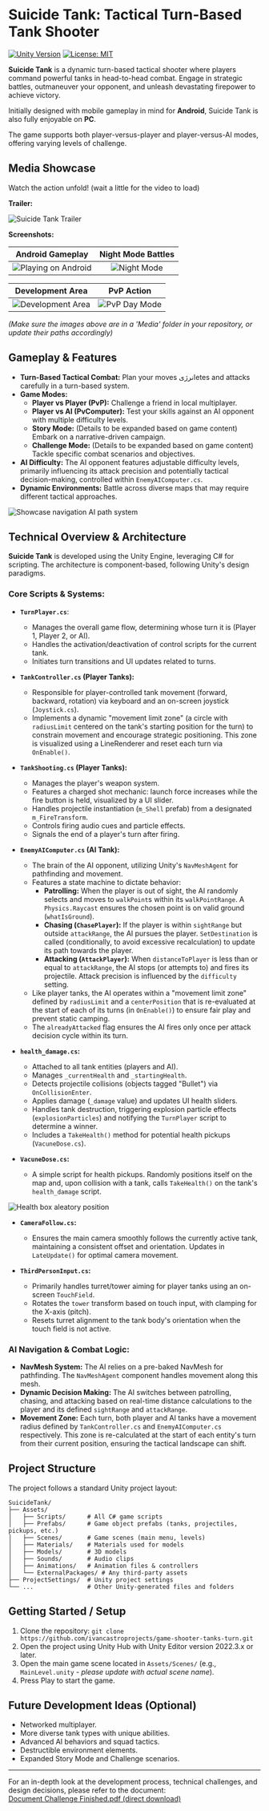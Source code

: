 # Suicide Tank: Tactical Turn-Based Tank Shooter

[![Unity Version](https://img.shields.io/badge/Unity-2022.3%2B-blue.svg)](https://unity.com/) [![License: MIT](https://img.shields.io/badge/License-MIT-yellow.svg)](https://opensource.org/licenses/MIT)

**Suicide Tank** is a dynamic turn-based tactical shooter where players command powerful tanks in head-to-head combat. Engage in strategic battles, outmaneuver your opponent, and unleash devastating firepower to achieve victory.

Initially designed with mobile gameplay in mind for **Android**, Suicide Tank is also fully enjoyable on **PC**.

The game supports both player-versus-player and player-versus-AI modes, offering varying levels of challenge.

## Media Showcase

Watch the action unfold! (wait a little for the video to load)

**Trailer:**

![Suicide Tank Trailer](./Media/TrailerGIFSuicideTanks.gif)


**Screenshots:**

| Android Gameplay                                  | Night Mode Battles                               |
| :------------------------------------------------: | :----------------------------------------------: |
| ![Playing on Android](./Media/Pic_playing_from_android.jpg) | ![Night Mode](./Media/Pic_nightmode.jpg)         |

| Development Area                                  | PvP Action                                       |
| :-------------------------------------------------: | :----------------------------------------------: |
| ![Development Area](./Media/Pic_deveelopment_area_tank.jpg) | ![PvP Day Mode](./Media/Pic_PlayerVSPlayer_daymode.jpg) |

*(Make sure the images above are in a 'Media' folder in your repository, or update their paths accordingly)*

## Gameplay & Features

*   **Turn-Based Tactical Combat:** Plan your moves انرژیetes and attacks carefully in a turn-based system.
*   **Game Modes:**
    *   **Player vs Player (PvP):** Challenge a friend in local multiplayer.
    *   **Player vs AI (PvComputer):** Test your skills against an AI opponent with multiple difficulty levels.
    *   **Story Mode:** (Details to be expanded based on game content) Embark on a narrative-driven campaign.
    *   **Challenge Mode:** (Details to be expanded based on game content) Tackle specific combat scenarios and objectives.
*   **AI Difficulty:** The AI opponent features adjustable difficulty levels, primarily influencing its attack precision and potentially tactical decision-making, controlled within `EnemyAIComputer.cs`.
*   **Dynamic Environments:** Battle across diverse maps that may require different tactical approaches.

![Showcase navigation AI path system](./Media/Pic_navigation_fullmap.png)

## Technical Overview & Architecture

**Suicide Tank** is developed using the Unity Engine, leveraging C# for scripting. The architecture is component-based, following Unity's design paradigms.

### Core Scripts & Systems:

*   **`TurnPlayer.cs`**:
    *   Manages the overall game flow, determining whose turn it is (Player 1, Player 2, or AI).
    *   Handles the activation/deactivation of control scripts for the current tank.
    *   Initiates turn transitions and UI updates related to turns.

*   **`TankController.cs` (Player Tanks):**
    *   Responsible for player-controlled tank movement (forward, backward, rotation) via keyboard and an on-screen joystick (`Joystick.cs`).
    *   Implements a dynamic "movement limit zone" (a circle with `radiusLimit` centered on the tank's starting position for the turn) to constrain movement and encourage strategic positioning. This zone is visualized using a LineRenderer and reset each turn via `OnEnable()`.

*   **`TankShooting.cs` (Player Tanks):**
    *   Manages the player's weapon system.
    *   Features a charged shot mechanic: launch force increases while the fire button is held, visualized by a UI slider.
    *   Handles projectile instantiation (`m_Shell` prefab) from a designated `m_FireTransform`.
    *   Controls firing audio cues and particle effects.
    *   Signals the end of a player's turn after firing.

*   **`EnemyAIComputer.cs` (AI Tank):**
    *   The brain of the AI opponent, utilizing Unity's `NavMeshAgent` for pathfinding and movement.
    *   Features a state machine to dictate behavior:
        *   **Patrolling:** When the player is out of sight, the AI randomly selects and moves to `walkPoint`s within its `walkPointRange`. A `Physics.Raycast` ensures the chosen point is on valid ground (`whatIsGround`).
        *   **Chasing (`ChasePlayer`):** If the player is within `sightRange` but outside `attackRange`, the AI pursues the player. `SetDestination` is called (conditionally, to avoid excessive recalculation) to update its path towards the player.
        *   **Attacking (`AttackPlayer`):** When `distanceToPlayer` is less than or equal to `attackRange`, the AI stops (or attempts to) and fires its projectile. Attack precision is influenced by the `difficulty` setting.
    *   Like player tanks, the AI operates within a "movement limit zone" defined by `radiusLimit` and a `centerPosition` that is re-evaluated at the start of each of its turns (in `OnEnable()`) to ensure fair play and prevent static camping.
    *   The `alreadyAttacked` flag ensures the AI fires only once per attack decision cycle within its turn.

*   **`health_damage.cs`:**
    *   Attached to all tank entities (players and AI).
    *   Manages `_currentHealth` and `_startingHealth`.
    *   Detects projectile collisions (objects tagged "Bullet") via `OnCollisionEnter`.
    *   Applies damage (`_damage` value) and updates UI health sliders.
    *   Handles tank destruction, triggering explosion particle effects (`explosionParticles`) and notifying the `TurnPlayer` script to determine a winner.
    *   Includes a `TakeHealth()` method for potential health pickups (`VacuneDose.cs`).

*   **`VacuneDose.cs`:**
    *   A simple script for health pickups. Randomly positions itself on the map and, upon collision with a tank, calls `TakeHealth()` on the tank's `health_damage` script.

![Health box aleatory position](./Media/Pic_navigation2.png)

*   **`CameraFollow.cs`:**
    *   Ensures the main camera smoothly follows the currently active tank, maintaining a consistent offset and orientation. Updates in `LateUpdate()` for optimal camera movement.

*   **`ThirdPersonInput.cs`:**
    *   Primarily handles turret/tower aiming for player tanks using an on-screen `TouchField`.
    *   Rotates the `tower` transform based on touch input, with clamping for the X-axis (pitch).
    *   Resets turret alignment to the tank body's orientation when the touch field is not active.

### AI Navigation & Combat Logic:

*   **NavMesh System:** The AI relies on a pre-baked NavMesh for pathfinding. The `NavMeshAgent` component handles movement along this mesh.
*   **Dynamic Decision Making:** The AI switches between patrolling, chasing, and attacking based on real-time distance calculations to the player and its defined `sightRange` and `attackRange`.
*   **Movement Zone:** Each turn, both player and AI tanks have a movement radius defined by `TankController.cs` and `EnemyAIComputer.cs` respectively. This zone is re-calculated at the start of each entity's turn from their current position, ensuring the tactical landscape can shift.

## Project Structure

The project follows a standard Unity project layout:

```
SuicideTank/
├── Assets/
│   ├── Scripts/      # All C# game scripts
│   ├── Prefabs/      # Game object prefabs (tanks, projectiles, pickups, etc.)
│   ├── Scenes/       # Game scenes (main menu, levels)
│   ├── Materials/    # Materials used for models
│   ├── Models/       # 3D models
│   ├── Sounds/       # Audio clips
│   ├── Animations/   # Animation files & controllers
│   └── ExternalPackages/ # Any third-party assets
├── ProjectSettings/  # Unity project settings
└── ...               # Other Unity-generated files and folders
```

## Getting Started / Setup

1.  Clone the repository: `git clone https://github.com/ivancastroprojects/game-shooter-tanks-turn.git`
2.  Open the project using Unity Hub with Unity Editor version 2022.3.x or later.
3.  Open the main game scene located in `Assets/Scenes/` (e.g., `MainLevel.unity` - *please update with actual scene name*).
4.  Press Play to start the game.

## Future Development Ideas (Optional)

*   Networked multiplayer.
*   More diverse tank types with unique abilities.
*   Advanced AI behaviors and squad tactics.
*   Destructible environment elements.
*   Expanded Story Mode and Challenge scenarios.

---

For an in-depth look at the development process, technical challenges, and design decisions, please refer to the document:  
[Document Challenge Finished.pdf (direct download)](https://github.com/ivancastroprojects/game-shooter-tanks-turn/raw/main/Document%20Challenge%20Finished.pdf)

